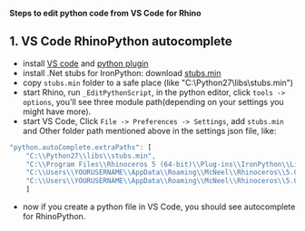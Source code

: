 **Steps to edit python code from VS Code for Rhino**

## 1. VS Code RhinoPython autocomplete
+ install [VS code](https://code.visualstudio.com/) and [python plugin](https://marketplace.visualstudio.com/items?itemName=ms-python.python)
+ install .Net stubs for IronPython: download [stubs.min](https://github.com/gtalarico/ironpython-stubs/tree/master/release)
+ copy `stubs.min` folder to a safe place (like "C:\Python27\libs\stubs.min")
+ start Rhino, run `_EditPythonScript`, in the python editor, click `tools -> options`, you'll see three module path(depending on your settings you might have more).
+ start VS Code, Click `File -> Preferences -> Settings`, add `stubs.min` and Other folder path mentioned above in the settings json file, like: 
```javascript
"python.autoComplete.extraPaths": [
    "C:\\Python27\\libs\\stubs.min",
    "C:\\Program Files\\Rhinoceros 5 (64-bit)\\Plug-ins\\IronPython\\Lib",
    "C:\\Users\\YOURUSERNAME\\AppData\\Roaming\\McNeel\\Rhinoceros\\5.0\\Plug-ins\\IronPython (814d908a-e25c-493d-97e9-ee3861957f49)\\settings\\lib",
    "C:\\Users\\YOURUSERNAME\\AppData\\Roaming\\McNeel\\Rhinoceros\\5.0\\scripts"
    ]
```
+ now if you create a python file in VS Code, you should see autocomplete for RhinoPython.